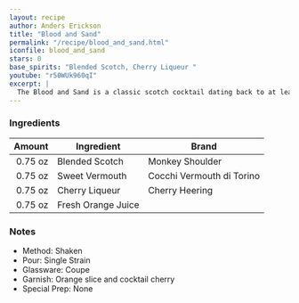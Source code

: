 ```yaml
---
layout: recipe
author: Anders Erickson
title: "Blood and Sand"
permalink: "/recipe/blood_and_sand.html"
iconfile: blood_and_sand
stars: 0
base_spirits: "Blended Scotch, Cherry Liqueur "
youtube: "r50WUk960qI"
excerpt: |
  The Blood and Sand is a classic scotch cocktail dating back to at least 1930. It includes cherry liqueur, sweet vermouth and orange juice.
---
```


### Ingredients

|  Amount | Ingredient         | Brand                     |
| ------: | ------------------ | ------------------------- |
| 0.75 oz | Blended Scotch     | Monkey Shoulder           |
| 0.75 oz | Sweet Vermouth     | Cocchi Vermouth di Torino |
| 0.75 oz | Cherry Liqueur     | Cherry Heering            |
| 0.75 oz | Fresh Orange Juice |

### Notes

- Method: Shaken
- Pour: Single Strain
- Glassware: Coupe
- Garnish: Orange slice and cocktail cherry
- Special Prep: None
